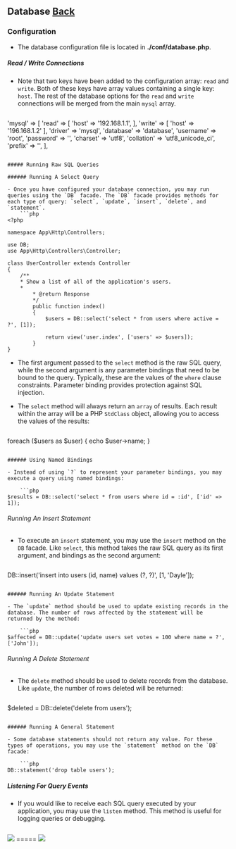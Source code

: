 ## Database [Back](./../laravel.md)

### Configuration

- The database configuration file is located in **./conf/database.php**.

##### Read / Write Connections

- Note that two keys have been added to the configuration array: `read` and `write`. Both of these keys have array values containing a single key: `host`. The rest of the database options for the `read` and `write` connections will be merged from the main `mysql` array.

	```php
'mysql' => [
	'read' => [
		'host' => '192.168.1.1',
	],
	'write' => [
		'host' => '196.168.1.2'
    	],
    	'driver'    => 'mysql',
    	'database'  => 'database',
    	'username'  => 'root',
    	'password'  => '',
    	'charset'   => 'utf8',
    	'collation' => 'utf8_unicode_ci',
    	'prefix'    => '',
],
```

##### Running Raw SQL Queries

###### Running A Select Query

- Once you have configured your database connection, you may run queries using the `DB` facade. The `DB` facade provides methods for each type of query: `select`, `update`, `insert`, `delete`, and `statement`.
	```php
<?php

namespace App\Http\Controllers;

use DB;
use App\Http\Controllers\Controller;

class UserController extends Controller
{
	/**
	* Show a list of all of the application's users.
	*
     	* @return Response
     	*/
    	public function index()
    	{
        	$users = DB::select('select * from users where active = ?', [1]);

        	return view('user.index', ['users' => $users]);
    	}
}
```

- The first argument passed to the `select` method is the raw SQL query, while the second argument is any parameter bindings that need to be bound to the query. Typically, these are the values of the `where` clause constraints. Parameter binding provides protection against SQL injection.

- The `select` method will always return an `array` of results. Each result within the array will be a PHP `StdClass` object, allowing you to access the values of the results:
	```php
foreach ($users as $user) {
    echo $user->name;
}
```

###### Using Named Bindings

- Instead of using `?` to represent your parameter bindings, you may execute a query using named bindings:
	
	```php
$results = DB::select('select * from users where id = :id', ['id' => 1]);
```

###### Running An Insert Statement

- To execute an `insert` statement, you may use the `insert` method on the `DB` facade. Like `select`, this method takes the raw SQL query as its first argument, and bindings as the second argument:
	
	```php
DB::insert('insert into users (id, name) values (?, ?)', [1, 'Dayle']);
```

###### Running An Update Statement

- The `update` method should be used to update existing records in the database. The number of rows affected by the statement will be returned by the method:
	
	```php
$affected = DB::update('update users set votes = 100 where name = ?', ['John']);
```

###### Running A Delete Statement

- The `delete` method should be used to delete records from the database. Like `update`, the number of rows deleted will be returned:
	
	```php
$deleted = DB::delete('delete from users');
```

###### Running A General Statement

- Some database statements should not return any value. For these types of operations, you may use the `statement` method on the `DB` facade:
	
	```php
DB::statement('drop table users');
```

##### Listening For Query Events

- If you would like to receive each SQL query executed by your application, you may use the `listen` method. This method is useful for logging queries or debugging.

	```php
<?php

namespace App\Providers;

use DB;
use Illuminate\Support\ServiceProvider;

class AppServiceProvider extends ServiceProvider
{
	/**
     	* Bootstrap any application services.
     	*
     	* @return void
     	*/
    	public function boot()
    	{
        	DB::listen(function($sql, $bindings, $time) {
            	//
        	});
    	}

    	/**
     	* Register the service provider.
     	*
     	* @return void
     	*/
    	public function register()
    	{
        	//
    	}
}
```

<a href="#" style="left:200px;"><img src="./../../../../pic/gotop.png"></a>
=====
<a href="http://aleen42.github.io/" target="_blank" ><img src="./../../../../pic/tail.gif"></a>